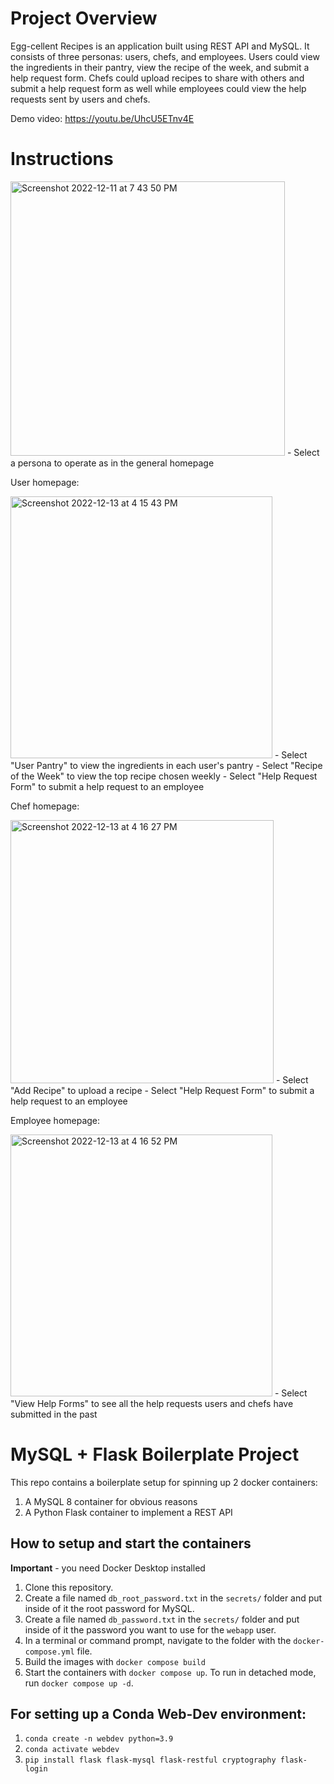 # Project Overview
Egg-cellent Recipes is an application built using REST API and MySQL. It consists of three personas: users, chefs, and employees. Users could view the ingredients in their pantry, view the recipe of the week, and submit a help request form. Chefs could upload recipes to share with others and submit a help request form as well while employees could view the help requests sent by users and chefs.

Demo video: https://youtu.be/UhcU5ETnv4E 
 

# Instructions
<img width="439" alt="Screenshot 2022-12-11 at 7 43 50 PM" src="https://user-images.githubusercontent.com/91427854/206939309-3d836788-6ef0-4b17-a47e-f2fad2e7ef14.png">
- Select a persona to operate as in the general homepage

User homepage:

<img width="419" alt="Screenshot 2022-12-13 at 4 15 43 PM" src="https://user-images.githubusercontent.com/91427854/207445156-c1648dae-cbdc-4a4a-9864-0c87445c4d5d.png">
- Select "User Pantry" to view the ingredients in each user's pantry
- Select "Recipe of the Week" to view the top recipe chosen weekly
- Select "Help Request Form" to submit a help request to an employee

Chef homepage:

<img width="421" alt="Screenshot 2022-12-13 at 4 16 27 PM" src="https://user-images.githubusercontent.com/91427854/207445281-26019314-2ffc-4c28-b3f3-51a4c012bb0a.png">
- Select "Add Recipe" to upload a recipe
- Select "Help Request Form" to submit a help request to an employee

Employee homepage:

<img width="419" alt="Screenshot 2022-12-13 at 4 16 52 PM" src="https://user-images.githubusercontent.com/91427854/207445346-3e2f3e16-08da-4703-9da9-b2e7a10de7eb.png">
- Select "View Help Forms" to see all the help requests users and chefs have submitted in the past


# MySQL + Flask Boilerplate Project

This repo contains a boilerplate setup for spinning up 2 docker containers: 
1. A MySQL 8 container for obvious reasons
1. A Python Flask container to implement a REST API

## How to setup and start the containers
**Important** - you need Docker Desktop installed

1. Clone this repository.  
1. Create a file named `db_root_password.txt` in the `secrets/` folder and put inside of it the root password for MySQL. 
1. Create a file named `db_password.txt` in the `secrets/` folder and put inside of it the password you want to use for the `webapp` user. 
1. In a terminal or command prompt, navigate to the folder with the `docker-compose.yml` file.  
1. Build the images with `docker compose build`
1. Start the containers with `docker compose up`.  To run in detached mode, run `docker compose up -d`. 

## For setting up a Conda Web-Dev environment:

1. `conda create -n webdev python=3.9`
1. `conda activate webdev`
1. `pip install flask flask-mysql flask-restful cryptography flask-login`




